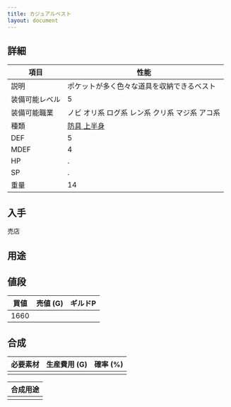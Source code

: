 ```yaml
---
title: カジュアルベスト
layout: document
---
```

## 詳細


|項目|性能|
|---|---|
|説明|ポケットが多く色々な道具を収納できるベスト|
|装備可能レベル|5|
|装備可能職業|ノビ オリ系 ログ系 レン系 クリ系 マジ系 アコ系|
|種類|[防具 上半身](防具(上半身))|
|DEF|5|
|MDEF|4|
|HP|.|
|SP|.|
|重量|14|

## 入手

売店

## 用途


## 値段


|買値|売値 (G)|ギルドP|
|---|---|---|
|1660|||

## 合成


|必要素材|生産費用 (G)|確率 (%)|
|---|---|---|
||||


|合成用途|
|---|
||